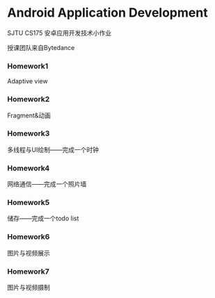 # Android Application Development

SJTU CS175 安卓应用开发技术小作业

授课团队来自Bytedance

### Homework1

Adaptive view

### Homework2

Fragment&动画

### Homework3

多线程与UI绘制——完成一个时钟

### Homework4

网络通信——完成一个照片墙

### Homework5

储存——完成一个todo list

### Homework6

图片与视频展示

### Homework7

图片与视频摄制
